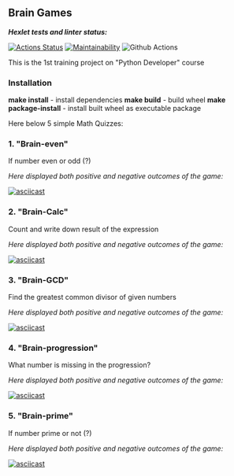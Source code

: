## Brain Games

**_Hexlet tests and linter status:_** 


[![Actions Status](https://github.com/LizavetaDen/python-project-lvl1/workflows/hexlet-check/badge.svg)](https://github.com/LizavetaDen/python-project-lvl1/actions)
[![Maintainability](https://api.codeclimate.com/v1/badges/a99a88d28ad37a79dbf6/maintainability)](https://codeclimate.com/github/LizavetaDen/python-project-lvl1/maintainability)
![Github Actions](https://github.com/LizavetaDen/python-project-lvl1/actions/workflows/linter.yml/badge.svg)

This is the 1st training project on "Python Developer" course 


### Installation
**make install** - install dependencies
**make build** - build wheel
**make package-install** - install built wheel as executable package


Here below 5 simple Math Quizzes:

### 1. "Brain-even" 
If number even or odd (?) 

_Here displayed both positive and negative outcomes of the game:_

[![asciicast](https://asciinema.org/a/wjJadEprQGkSkiBFkwF4xEn6h.svg)](https://asciinema.org/a/wjJadEprQGkSkiBFkwF4xEn6h)


### 2. "Brain-Calc"
Count and write down result of the expression

_Here displayed both positive and negative outcomes of the game:_

[![asciicast](https://asciinema.org/a/AqxZhZmPyEhkxx0TfEPfkAFeG.svg)](https://asciinema.org/a/AqxZhZmPyEhkxx0TfEPfkAFeG)


### 3. "Brain-GCD"
Find the greatest common divisor of given numbers

_Here displayed both positive and negative outcomes of the game:_

[![asciicast](https://asciinema.org/a/on6yrIHDGmLuxk9owXtEILdKE.svg)](https://asciinema.org/a/on6yrIHDGmLuxk9owXtEILdKE)


### 4. "Brain-progression"
What number is missing in the progression?

_Here displayed both positive and negative outcomes of the game:_

[![asciicast](https://asciinema.org/a/8Fc9j726tZSYAEhhTnDvvFZqK.svg)](https://asciinema.org/a/8Fc9j726tZSYAEhhTnDvvFZqK)


### 5. "Brain-prime"
If number prime or not (?)

_Here displayed both positive and negative outcomes of the game:_

[![asciicast](https://asciinema.org/a/1Wvdj51wapFM1DQMRmXeihzpq.svg)](https://asciinema.org/a/1Wvdj51wapFM1DQMRmXeihzpq)
